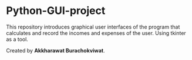 # Python-GUI-project

This repository introduces graphical user interfaces of the program that calculates and record the incomes and expenses of the user. Using tkinter as a tool.

Created by **Akkharawat Burachokviwat**.
